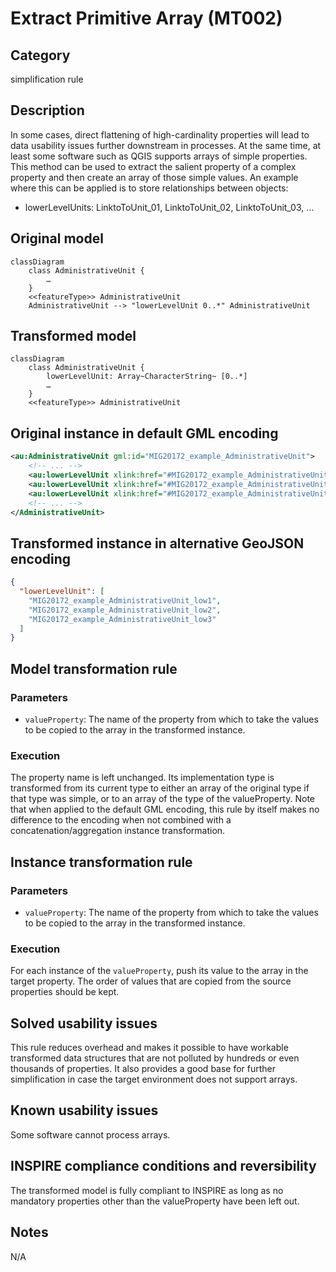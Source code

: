 # Extract Primitive Array (MT002)

## Category

simplification rule

## Description

In some cases, direct flattening of high-cardinality properties will
lead to data usability issues further downstream in processes. At the
same time, at least some software such as QGIS supports arrays of simple
properties. This method can be used to extract the salient property of a
complex property and then create an array of those simple values. An
example where this can be applied is to store relationships between
objects:

- lowerLevelUnits: LinktoToUnit_01, LinktoToUnit_02, LinktoToUnit_03, …


## Original model

```mermaid
classDiagram
    class AdministrativeUnit {
        …
    }
    <<featureType>> AdministrativeUnit
    AdministrativeUnit --> "lowerLevelUnit 0..*" AdministrativeUnit
```

## Transformed model

```mermaid
classDiagram
    class AdministrativeUnit {
        lowerLevelUnit: Array~CharacterString~ [0..*]
        …
    }
    <<featureType>> AdministrativeUnit
```

## Original instance in default GML encoding

```xml
<au:AdministrativeUnit gml:id="MIG20172_example_AdministrativeUnit">
    <!-- ... -->
    <au:lowerLevelUnit xlink:href="#MIG20172_example_AdministrativeUnit_low1"/>
    <au:lowerLevelUnit xlink:href="#MIG20172_example_AdministrativeUnit_low2"/>
    <au:lowerLevelUnit xlink:href="#MIG20172_example_AdministrativeUnit_low3"/>
    <!-- ... -->
</AdministrativeUnit>
```
   
## Transformed instance in alternative GeoJSON encoding

```json
{
  "lowerLevelUnit": [
    "MIG20172_example_AdministrativeUnit_low1",
    "MIG20172_example_AdministrativeUnit_low2",
    "MIG20172_example_AdministrativeUnit_low3"
  ]
}
``` 

## Model transformation rule

### Parameters

- `valueProperty`: The name of the property from which to take the
  values to be copied to the array in the transformed instance.

### Execution

The property name is left unchanged. Its implementation type is
transformed from its current type to either an array of the original
type if that type was simple, or to an array of the type of the
valueProperty. Note that when applied to the default GML encoding, this
rule by itself makes no difference to the encoding when not combined
with a concatenation/aggregation instance transformation.

## Instance transformation rule

### Parameters

- `valueProperty`: The name of the property from which to take the
  values to be copied to the array in the transformed instance.

### Execution

For each instance of the `valueProperty`, push its value to the array in
the target property. The order of values that are copied from the source
properties should be kept.

## Solved usability issues

This rule reduces overhead and makes it possible to have workable 
transformed data structures that are not polluted by hundreds or even 
thousands of properties. It also provides a good base for further 
simplification in case the target environment does not support arrays.

## Known usability issues

Some software cannot process arrays.

## INSPIRE compliance conditions and reversibility

The transformed model is fully compliant to INSPIRE as long as no 
mandatory properties other than the valueProperty have been left out.

## Notes

N/A